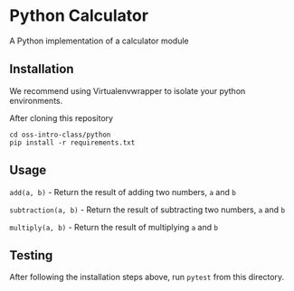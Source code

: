 # Python Calculator
A Python implementation of a calculator module

## Installation
We recommend using Virtualenvwrapper to isolate your python environments.

After cloning this repository
```
cd oss-intro-class/python
pip install -r requirements.txt
```
## Usage
`add(a, b)` - Return the result of adding two numbers, `a` and `b`

`subtraction(a, b)` - Return the result of subtracting two numbers,  `a` and `b`

`multiply(a, b)` - Return the result of multiplying `a` and `b`

## Testing
After following the installation steps above, run `pytest` from this directory.
